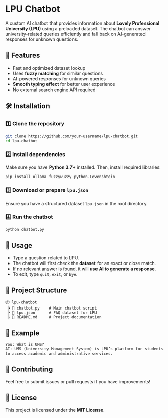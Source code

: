 # LPU Chatbot

A custom AI chatbot that provides information about **Lovely Professional University (LPU)** using a preloaded dataset. The chatbot can answer university-related queries efficiently and fall back on AI-generated responses for unknown questions.

## 🚀 Features
- Fast and optimized dataset lookup
- Uses **fuzzy matching** for similar questions
- AI-powered responses for unknown queries
- **Smooth typing effect** for better user experience
- No external search engine API required

## 🛠️ Installation
### 1️⃣ Clone the repository
```bash
git clone https://github.com/your-username/lpu-chatbot.git
cd lpu-chatbot
```

### 2️⃣ Install dependencies
Make sure you have **Python 3.7+** installed. Then, install required libraries:
```bash
pip install ollama fuzzywuzzy python-Levenshtein
```

### 3️⃣ Download or prepare `lpu.json`
Ensure you have a structured dataset `lpu.json` in the root directory.

### 4️⃣ Run the chatbot
```bash
python chatbot.py
```

## 📜 Usage
- Type a question related to LPU.
- The chatbot will first check the **dataset** for an exact or close match.
- If no relevant answer is found, it will **use AI to generate a response**.
- To exit, type `quit`, `exit`, or `bye`.

## 📂 Project Structure
```
📦 lpu-chatbot
 ┣ 📜 chatbot.py    # Main chatbot script
 ┣ 📜 lpu.json      # FAQ dataset for LPU
 ┣ 📜 README.md     # Project documentation
```

## 📌 Example
```
You: What is UMS?
AI: UMS (University Management System) is LPU’s platform for students to access academic and administrative services.
```

## 🤝 Contributing
Feel free to submit issues or pull requests if you have improvements!

## 📄 License
This project is licensed under the **MIT License**.
